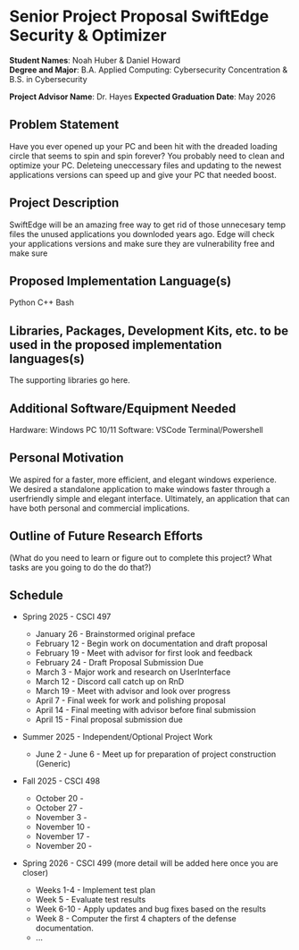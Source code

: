 Senior Project Proposal 
SwiftEdge Security & Optimizer  
===================================================

**Student Names**: Noah Huber & Daniel Howard  
**Degree and Major**: B.A. Applied Computing: Cybersecurity Concentration & B.S. in Cybersecurity

**Project Advisor Name**: Dr. Hayes
**Expected Graduation Date**: May 2026


Problem Statement
-----------------

Have you ever opened up your PC and been hit with the dreaded loading circle that seems to spin and spin forever?
You probably need to clean and optimize your PC. Deleteing uneccessary files and updating to the newest applications versions
can speed up and give your PC that needed boost.


Project Description
-------------------

SwiftEdge will be an amazing free way to get rid of those unnecesary temp files the unused applications you downloded
years ago. Edge will check your applications versions and make sure they are vulnerability free and make sure


Proposed Implementation Language(s) 
-----------------------------------

Python
C++
Bash


Libraries, Packages, Development Kits, etc. to be used in the proposed implementation languages(s)
--------------------------------------------------------------------------------------------------

The supporting libraries go here.


Additional Software/Equipment Needed
------------------------------------

Hardware:
Windows PC 10/11
Software:
VSCode
Terminal/Powershell

Personal Motivation
-------------------

We aspired for a faster, more efficient, and elegant windows experience. 
We desired a standalone application to make windows faster through a userfriendly simple and elegant interface.
Ultimately, an application that can have both personal and commercial implications.

Outline of Future Research Efforts
----------------------------------

(What do you need to learn or figure out to complete this project? What tasks are you going to do the do that?)

Schedule
--------

*   Spring 2025 - CSCI 497
    -   January 26 - Brainstormed original preface
    -   February 12 - Begin work on documentation and draft proposal
    -   February 19 - Meet with advisor for first look and feedback
    -   February 24 - Draft Proposal Submission Due
    -   March 3  - Major work and research on UserInterface
    -   March 12 - Discord call catch up on RnD
    -   March 19 - Meet with advisor and look over progress
	-   April 7 - Final week for work and polishing proposal
    -   April 14 - Final meeting with advisor before final submission
    -   April 15 - Final proposal submission due

*   Summer 2025 - Independent/Optional Project Work
    -   June 2 - June 6 - Meet up for preparation of project construction (Generic)

*   Fall 2025 - CSCI 498
    -   October 20 - 
    -   October 27 - 
    -   November 3 - 
    -   November 10 - 
    -   November 17 - 
    -   November 20 - 

*   Spring 2026 - CSCI 499 (more detail will be added here once you are closer)
    -   Weeks 1-4 - Implement test plan
    -   Week 5 - Evaluate test results
    -   Week 6-10 - Apply updates and bug fixes based on the results
    -   Week 8 - Computer the first 4 chapters of the defense documentation.
    -   ...
